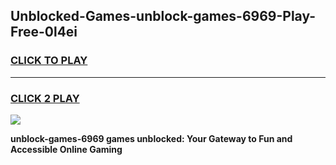 
## Unblocked-Games-unblock-games-6969-Play-Free-0l4ei
<h3>
<a href="https://premium76.site?title=unblock-games-6969&ref=23A">CLICK TO PLAY</a></h3>
<hr>

<h3>
<a href="https://premium76.site?title=unblock-games-6969&ref=23A">CLICK 2 PLAY</a>
  
</h3>

<a href="https://premium76.site?title=unblock-games-6969&ref=23A"><img src="https://clearcache.store/games.png"></a>


**unblock-games-6969 games unblocked: Your Gateway to Fun and Accessible Online Gaming**
